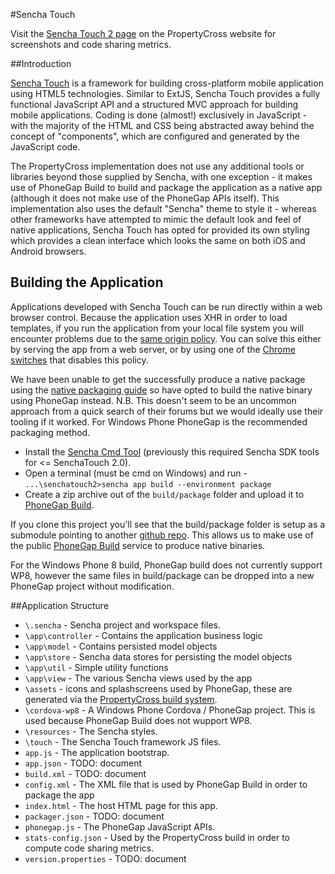 #Sencha Touch 

Visit the [Sencha Touch 2 page](http://propertycross.com/sencha-touch-2/) on the PropertyCross website for screenshots and code sharing metrics.

##Introduction

[Sencha Touch](http://www.sencha.com/products/touch) is a framework for building cross-platform mobile application using HTML5 technologies.  Similar to ExtJS, Sencha Touch provides a fully functional JavaScript API and a structured MVC approach for building mobile applications.  Coding is done (almost!) exclusively in JavaScript - with the majority of the HTML and CSS being abstracted away behind the concept of "components", which are configured and generated by the JavaScript code.

The PropertyCross implementation does not use any additional tools or libraries beyond those supplied by Sencha, with one exception - it makes use of PhoneGap Build to build and package the application as a native app (although it does not make use of the PhoneGap APIs itself).  This implementation also uses the default "Sencha" theme to style it - whereas other frameworks have attempted to mimic the default look and feel of native applications, Sencha Touch has opted for provided its own styling which provides a clean interface which looks the same on both iOS and Android browsers.

## Building the Application

Applications developed with Sencha Touch can be run directly within a web browser control. Because the application uses XHR in order to load templates, if you run the application from your local file system you will encounter problems due to the [same origin policy](http://en.wikipedia.org/wiki/Same_origin_policy). You can solve this either by serving the app from a web server, or by using one of the [Chrome switches](http://peter.sh/experiments/chromium-command-line-switches/) that disables this policy.

We have been unable to get the successfully produce a native package using the [native packaging guide](http://docs.sencha.com/touch/2-0/#!/guide/native_packaging) so have opted to build the native binary using PhoneGap instead. N.B. This doesn't seem to be an uncommon approach from a quick search of their forums but we would ideally use their tooling if it worked. For Windows Phone PhoneGap is the recommended packaging method.

* Install the [Sencha Cmd Tool](http://www.sencha.com/products/sencha-cmd/) (previously this required Sencha SDK tools for <= SenchaTouch 2.0).
* Open a terminal (must be cmd on Windows) and run -
`...\senchatouch2>sencha app build --environment package`
* Create a zip archive out of the `build/package` folder and upload it to [PhoneGap Build](https://build.phonegap.com/).

If you clone this project you'll see that the build/package folder is setup as a submodule pointing to another [github repo](https://github.com/chrisprice/PropertyCross-ST2.git). This allows us to make use of the public [PhoneGap Build](https://build.phonegap.com/apps/254779/builds) service to produce native binaries.

For the Windows Phone 8 build, PhoneGap build does not currently support WP8, however the same files in build/package can be dropped into a new PhoneGap project without modification.

##Application Structure

 + `\.sencha` - Sencha project and workspace files.
 + `\app\controller` - Contains the application business logic
 + `\app\model` - Contains persisted model objects 
 + `\app\store` - Sencha data stores for persisting the model objects
 + `\app\util` - Simple utility functions
 + `\app\view` - The various Sencha views used by the app
 + `\assets` - icons and splashscreens used by PhoneGap, these are generated via the [PropertyCross build system](https://github.com/ColinEberhardt/PropertyCross/tree/master/build).
 + `\cordova-wp8` - A Windows Phone Cordova / PhoneGap project. This is used because PhoneGap Build does not wupport WP8.
 + `\resources` - The Sencha styles.
 + `\touch` - The Sencha Touch framework JS files.
 + `app.js` - The application bootstrap.
 + `app.json` - TODO: document
 + `build.xml` - TODO: document
 + `config.xml` - The XML file that is used by PhoneGap Build in order to package the app
 + `index.html` - The host HTML page for this app.
 + `packager.json` - TODO: document 
 + `phonegap.js` - The PhoneGap JavaScript APIs.
 + `stats-config.json` - Used by the PropertyCross build in order to compute code sharing metrics.
 + `version.properties` - TODO: document 